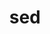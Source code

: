 ---
title: "sed"
layout: cache
categories: [package, develop]
meta: {"versions": ["4.8"], "compilers": ["gcc@7.5.0"]}
spec_files: 
 - spec-0.json
spec_names:
 - 'sed@4.8%gcc@7.5.0 arch=linux-ubuntu18.04-x86_64'
---